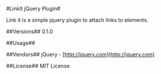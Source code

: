 #LinkIt jQuery Plugin#

Link it is a simple jquery plugin to attach links to elements.

##Versions##
0.1.0

##Usage##


##Vendors##
jQuery - [http://jquery.com](http://jquery.com)

##License##
MIT License